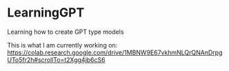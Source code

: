 # LearningGPT
Learning how to create GPT type models


This is what I am currently working on: https://colab.research.google.com/drive/1MBNW9E67vkhmNLQrQNAnDrpgUTo5fr2h#scrollTo=t2Xgg4jb6cS6
